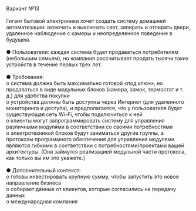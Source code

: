 Вариант №13<br><br>
Гигант бытовой электроники хочет создать систему домашней автоматизации: включать и выключать свет, запирать и отпирать двери, удаленное наблюдение с камеры и неопределенное поведение в будущем.<br><br>
●	Пользователи: каждая система будет продаваться потребителям (небольшим семьям), но компания рассчитывает продать тысячи таких устройств в течение первых трех лет.<br><br>
●	Требования:<br>
      o	система должна быть максимально готовой «под ключ», но продаваться в виде модульных блоков (камера, замок, термостат и т. д.) для удобства покупки<br>
      o	устройства должны быть доступны через Интернет (для удаленного мониторинга и доступа), и предполагается, что у пользователя будет существующая сеть Wi-Fi, чтобы подключиться к ней<br>
      o	клиенты могут запрограммировать систему для управления различными модулями в соответствии со своими потребностями<br>
      o	электротехникой блоков будут заниматься другие группы, а протоколы программного обеспечения для управления модулями являются гибкими в соответствии с потребностями/проектами вашей архитектуры. (Они займутся реализацией модульной части протокола, как только вы им это укажете.)<br><br>
●	Дополнительный контекст:<br>
      o	готовы инвестировать крупную сумму, чтобы запустить это новое направление бизнеса<br>
      o	собирает данные от клиентов, которые согласились на передачу данных<br>
      o	международная компания<br>
